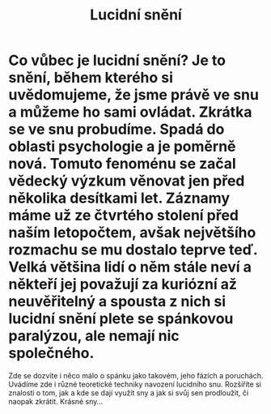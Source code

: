 ﻿---
title: Lucidní snění
---
# Co vůbec je lucidní snění? Je to snění, během kterého si uvědomujeme, že jsme právě ve snu a můžeme ho sami ovládat. Zkrátka se ve snu probudíme. Spadá do oblasti psychologie a je poměrně nová. Tomuto fenoménu se začal vědecký výzkum věnovat jen před několika desítkami let. Záznamy máme už ze čtvrtého stolení před naším letopočtem, avšak největšího rozmachu se mu dostalo teprve teď. Velká většina lidí o něm stále neví a někteří jej považují za kuriózní až neuvěřitelný a spousta z nich si lucidní snění plete se spánkovou paralýzou, ale nemají nic společného.
Zde se dozvíte i něco málo o spánku jako takovém, jeho fázích a poruchách. Uvádíme zde i různé teoretické techniky navození lucidního snu. Rozšíříte si znalosti o tom, jak a kde se dají využít sny a jak si svůj sen prodloužit, či naopak zkrátit. Krásné sny…
